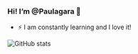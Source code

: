 ### Hi! I’m @Paulagara 👋

- ⚡ I am constantly learning and I love it!



![GitHub stats](https://github-readme-stats.vercel.app/api?username=Paulagara)




